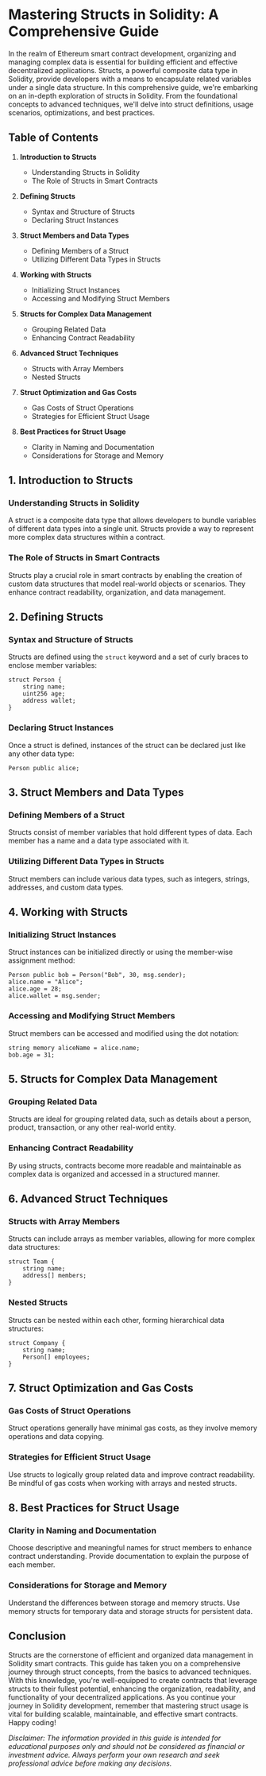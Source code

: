 # Mastering Structs in Solidity: A Comprehensive Guide

In the realm of Ethereum smart contract development, organizing and managing complex data is essential for building efficient and effective decentralized applications. Structs, a powerful composite data type in Solidity, provide developers with a means to encapsulate related variables under a single data structure. In this comprehensive guide, we're embarking on an in-depth exploration of structs in Solidity. From the foundational concepts to advanced techniques, we'll delve into struct definitions, usage scenarios, optimizations, and best practices.

## Table of Contents

1. **Introduction to Structs**
   - Understanding Structs in Solidity
   - The Role of Structs in Smart Contracts

2. **Defining Structs**
   - Syntax and Structure of Structs
   - Declaring Struct Instances

3. **Struct Members and Data Types**
   - Defining Members of a Struct
   - Utilizing Different Data Types in Structs

4. **Working with Structs**
   - Initializing Struct Instances
   - Accessing and Modifying Struct Members

5. **Structs for Complex Data Management**
   - Grouping Related Data
   - Enhancing Contract Readability

6. **Advanced Struct Techniques**
   - Structs with Array Members
   - Nested Structs

7. **Struct Optimization and Gas Costs**
   - Gas Costs of Struct Operations
   - Strategies for Efficient Struct Usage

8. **Best Practices for Struct Usage**
   - Clarity in Naming and Documentation
   - Considerations for Storage and Memory

## 1. Introduction to Structs

### Understanding Structs in Solidity

A struct is a composite data type that allows developers to bundle variables of different data types into a single unit. Structs provide a way to represent more complex data structures within a contract.

### The Role of Structs in Smart Contracts

Structs play a crucial role in smart contracts by enabling the creation of custom data structures that model real-world objects or scenarios. They enhance contract readability, organization, and data management.

## 2. Defining Structs

### Syntax and Structure of Structs

Structs are defined using the `struct` keyword and a set of curly braces to enclose member variables:

```solidity
struct Person {
    string name;
    uint256 age;
    address wallet;
}
```

### Declaring Struct Instances

Once a struct is defined, instances of the struct can be declared just like any other data type:

```solidity
Person public alice;
```

## 3. Struct Members and Data Types

### Defining Members of a Struct

Structs consist of member variables that hold different types of data. Each member has a name and a data type associated with it.

### Utilizing Different Data Types in Structs

Struct members can include various data types, such as integers, strings, addresses, and custom data types.

## 4. Working with Structs

### Initializing Struct Instances

Struct instances can be initialized directly or using the member-wise assignment method:

```solidity
Person public bob = Person("Bob", 30, msg.sender);
alice.name = "Alice";
alice.age = 28;
alice.wallet = msg.sender;
```

### Accessing and Modifying Struct Members

Struct members can be accessed and modified using the dot notation:

```solidity
string memory aliceName = alice.name;
bob.age = 31;
```

## 5. Structs for Complex Data Management

### Grouping Related Data

Structs are ideal for grouping related data, such as details about a person, product, transaction, or any other real-world entity.

### Enhancing Contract Readability

By using structs, contracts become more readable and maintainable as complex data is organized and accessed in a structured manner.

## 6. Advanced Struct Techniques

### Structs with Array Members

Structs can include arrays as member variables, allowing for more complex data structures:

```solidity
struct Team {
    string name;
    address[] members;
}
```

### Nested Structs

Structs can be nested within each other, forming hierarchical data structures:

```solidity
struct Company {
    string name;
    Person[] employees;
}
```

## 7. Struct Optimization and Gas Costs

### Gas Costs of Struct Operations

Struct operations generally have minimal gas costs, as they involve memory operations and data copying.

### Strategies for Efficient Struct Usage

Use structs to logically group related data and improve contract readability. Be mindful of gas costs when working with arrays and nested structs.

## 8. Best Practices for Struct Usage

### Clarity in Naming and Documentation

Choose descriptive and meaningful names for struct members to enhance contract understanding. Provide documentation to explain the purpose of each member.

### Considerations for Storage and Memory

Understand the differences between storage and memory structs. Use memory structs for temporary data and storage structs for persistent data.

## Conclusion

Structs are the cornerstone of efficient and organized data management in Solidity smart contracts. This guide has taken you on a comprehensive journey through struct concepts, from the basics to advanced techniques. With this knowledge, you're well-equipped to create contracts that leverage structs to their fullest potential, enhancing the organization, readability, and functionality of your decentralized applications. As you continue your journey in Solidity development, remember that mastering struct usage is vital for building scalable, maintainable, and effective smart contracts. Happy coding!

*Disclaimer: The information provided in this guide is intended for educational purposes only and should not be considered as financial or investment advice. Always perform your own research and seek professional advice before making any decisions.*